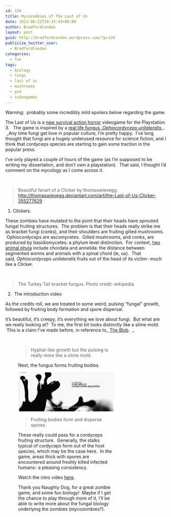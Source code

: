 ```yaml
---
id: 134
title: Mycozombies of The Last of Us
date: 2013-06-22T20:33:43+00:00
author: BradfordCondon
layout: post
guid: http://bradfordcondon.wordpress.com/?p=134
publicize_twitter_user:
  - BradfordCondon
categories:
  - fun
tags:
  - biology
  - fungi
  - last of us
  - mushrooms
  - ps4
  - videogames
---
```

Warning:  probably some incredibly mild spoilers below regarding the game.

The Last of Us is a [new survival action horror](http://en.wikipedia.org/wiki/The_Last_of_Us) videogame for the Playstation 3.   The game is inspired by a [real life fungus, _Ophiocordyceps unilateralis_](http://thelastofus.wikia.com/wiki/Ophiocordyceps_unilateralis)_.  _Any time fungi get love in popular culture, I&#8217;m pretty happy.  I&#8217;ve long thought that fungi are a hugely underused resource for science fiction, and I think that cordyceps species are starting to gain some traction in the popular press.

I&#8217;ve only played a couple of hours of the game (as I&#8217;m supposed to be writing my dissertation, and don&#8217;t own a playstation).  That said, I thought I&#8217;d comment on the mycology as I come across it.

![<img alt="" src="https://i1.wp.com/fc02.deviantart.net/fs70/f/2013/050/4/b/the_last_of_us___clicker_by_thomaswievegg-d5vitz1.jpg?resize=813%2C1024" data-recalc-dims="1" />](https://i1.wp.com/fc02.deviantart.net/fs70/f/2013/050/4/b/the_last_of_us___clicker_by_thomaswievegg-d5vitz1.jpg)

>Beautiful fanart of a Clicker by thomaswievegg. http://thomaswievegg.deviantart.com/art/the-Last-of-Us-Clicker-355277629

1) Clickers.

These zombies have mutated to the point that their heads have sprouted fungal fruiting structures.  The problem is that their heads really strike me as bracket fungi (conks), and their shoulders are fruiting gilled mushrooms.  Ophiocordyceps are ascomycetes.  Gilled mushrooms, and conks, are produced by basidiomycetes: a phylum level distinction.  For context, [two animal phyla](http://en.wikipedia.org/wiki/Phylum) include chordata and annelida: the distance between segmented worms and animals with a spinal chord (ie, us).  That said, _Ophiocordyceps unilateralis_ fruits out of the head of its victim- much like a Clicker.

![<img alt="" src="https://i2.wp.com/upload.wikimedia.org/wikipedia/commons/thumb/5/5d/Stumpfungus.jpg/220px-Stumpfungus.jpg?resize=220%2C165" data-recalc-dims="1" />](https://i2.wp.com/upload.wikimedia.org/wikipedia/commons/thumb/5/5d/Stumpfungus.jpg/220px-Stumpfungus.jpg)

>The Turkey Tail bracket fungus. Photo credit: wikipedia

2)  The introduction video

As the credits roll, we are treated to some weird, pulsing &#8220;fungal&#8221; growth, followed by fruiting body formation and spore dispersal.

It&#8217;s beautiful, it&#8217;s creepy, it&#8217;s everything we love about fungi.  But what are we really looking at?  To me, the first bit looks distinctly like a slime mold.  This is a claim I&#8217;ve made before, in reference to_ [The Blob](http://blog.mycology.cornell.edu/2007/10/31/beware-the-slime-mold/).  _<figure id="attachment_135" style="width: 300px" class="wp-caption alignnone">

![<img class="size-medium wp-image-135" alt="Hyphal-like growth but the pulsing is really more like a slime mold." src="https://i2.wp.com/www.bradfordcondon.com/wp-content/uploads/2013/06/screen-shot-2013-06-22-at-4-22-09-pm-300x175.png?fit=300%2C175" srcset="https://i1.wp.com/www.bradfordcondon.com/wp-content/uploads/2013/06/screen-shot-2013-06-22-at-4-22-09-pm.png?w=731 731w, https://i1.wp.com/www.bradfordcondon.com/wp-content/uploads/2013/06/screen-shot-2013-06-22-at-4-22-09-pm.png?resize=300%2C175 300w" sizes="(max-width: 300px) 100vw, 300px" data-recalc-dims="1" />](/wp-content/uploads/2013/06/screen-shot-2013-06-22-at-4-22-09-pm.png)

>Hyphal-like growth but the pulsing is really more like a slime mold.

Next, the fungus forms fruiting bodies.

![alt="Fruiting bodies form and disperse spores." ](/wp-content/uploads/2013/06/screen-shot-2013-06-22-at-4-22-43-pm.png)
>Fruiting bodies form and disperse spores.

These really could pass for a cordyceps fruiting structure.  Generally, the stalks typical of cordyceps form out of the host species, which may be the case here.  In the game, areas thick with spores are encountered around freshly killed infected humans- a pleasing consistency.

Watch the intro video [here](http://www.youtube.com/watch?feature=player_detailpage&v=Bbf7UB9yZT4#t=462s).

Thank you Naughty Dog, for a great zombie game, and some fun biology!  Maybe if I get the chance to play through more of it, I&#8217;ll be able to write more about the fungal biology underlying the zombies (mycozombies?).